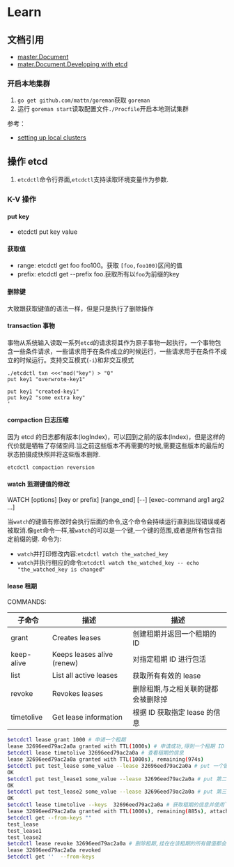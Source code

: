 # Learn

## 文档引用

- [master.Document](https://github.com/etcd-io/etcd/tree/master/Documentation)
- [mater.Document.Developing with etcd](https://github.com/etcd-io/etcd/tree/master/Documentation#developing-with-etcd)

### 开启本地集群

1. `go get github.com/mattn/goreman`获取 `goreman`
2. 运行 `goreman start`读取配置文件`./Procfile`开启本地测试集群

参考：

- [setting up local clusters](https://github.com/etcd-io/etcd/blob/master/Documentation/dev-guide/local_cluster.md)

## 操作 etcd

1. `etcdctl`命令行界面,`etcdctl`支持读取环境变量作为参数.

### K-V 操作

#### put key

- etcdctl put key value

#### 获取值

- range: etcdctl get foo foo100。获取 `[foo,foo100)`区间的值
- prefix: etcdctl get --prefix foo.获取所有以`foo`为前缀的key

#### 删除键

大致跟获取键值的语法一样，但是只是执行了删除操作

#### transaction 事物

事物从系统输入读取一系列`etcd`的请求将其作为原子事物一起执行，一个事物包含一些条件请求，一些请求用于在条件成立的时候运行，一些请求用于在条件不成立的时候运行。支持交互模式(`-i`)和非交互模式

```shell
./etcdctl txn <<<'mod("key") > "0"
put key1 "overwrote-key1"

put key1 "created-key1"
put key2 "some extra key"
'
```

#### compaction 日志压缩

因为 etcd 的日志都有版本(logIndex)，可以回到之前的版本(Index)，但是这样的代价就是牺牲了存储空间.当之前这些版本不再需要的时候,需要这些版本的最后的状态拍摄成快照并将这些版本删除.

`etcdctl compaction reversion`

#### watch 监测键值的修改

WATCH [options] [key or prefix] [range_end] [--] [exec-command arg1 arg2 ...]

当`watch`的键值有修改时会执行后面的命令,这个命令会持续运行直到出现错误或者被取消.像`get`命令一样,被`watch`的可以是一个键,一个键的范围,或者是所有包含指定前缀的键.
命令为:

- `watch`并打印修改内容:`etcdctl watch the_watched_key`
- `watch`并执行相应的命令:`etcdctl watch the_watched_key -- echo "the_watched_key is changed"`

#### lease 租期

COMMANDS:

| 子命令     | 描述                       | 描述                                |
|------------|----------------------------|-------------------------------------|
| grant      | Creates leases             | 创建租期并返回一个租期的 ID         |
| keep-alive | Keeps leases alive (renew) | 对指定租期 ID 进行包活              |
| list       | List all active leases     | 获取所有有效的 lease                |
| revoke     | Revokes leases             | 删除租期,与之相关联的键都会被删除掉 |
| timetolive | Get lease information      | 根据 ID 获取指定 lease 的信息       |

```bash
$etcdctl lease grant 1000 # 申请一个租期
lease 32696eed79ac2a0a granted with TTL(1000s) # 申请成功,得到一个租期 ID
$etcdctl lease timetolive 32696eed79ac2a0a # 查看租期的信息
lease 32696eed79ac2a0a granted with TTL(1000s), remaining(974s)
$etcdctl put test_lease some_value --lease 32696eed79ac2a0a # put 一个键 并挂载上面申请的租期
OK
$etcdctl put test_lease1 some_value --lease 32696eed79ac2a0a # put 第二个键 并挂载上面申请的同一个租期
OK
$etcdctl put test_lease2 some_value --lease 32696eed79ac2a0a # put 第三个键 并挂载上面申请的同一个租期
OK
$etcdctl lease timetolive --keys  32696eed79ac2a0a # 获取租期的信息并使用`--keys`指定获取挂载该租期的所有键
lease 32696eed79ac2a0a granted with TTL(1000s), remaining(885s), attached keys([test_lease test_lease1 test_lease2])
$etcdctl get --from-keys ""
test_lease
test_lease1
test_lease2
$etcdctl lease revoke 32696eed79ac2a0a # 删除租期,挂在在该租期的所有键值都会被删除
lease 32696eed79ac2a0a revoked
$etcdctl get ''  --from-keys
```

